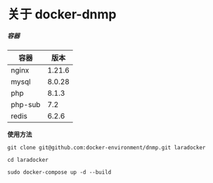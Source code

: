 
# 关于 docker-dnmp

##### 容器

| 容器     | 版本     |
|--------|--------|
| nginx  | 1.21.6 |
| mysql  | 8.0.28 |
| php    | 8.1.3  |
| php-sub | 7.2    |
| redis  | 6.2.6  |

**使用方法**

```shell
git clone git@github.com:docker-environment/dnmp.git laradocker

cd laradocker

sudo docker-compose up -d --build
```
